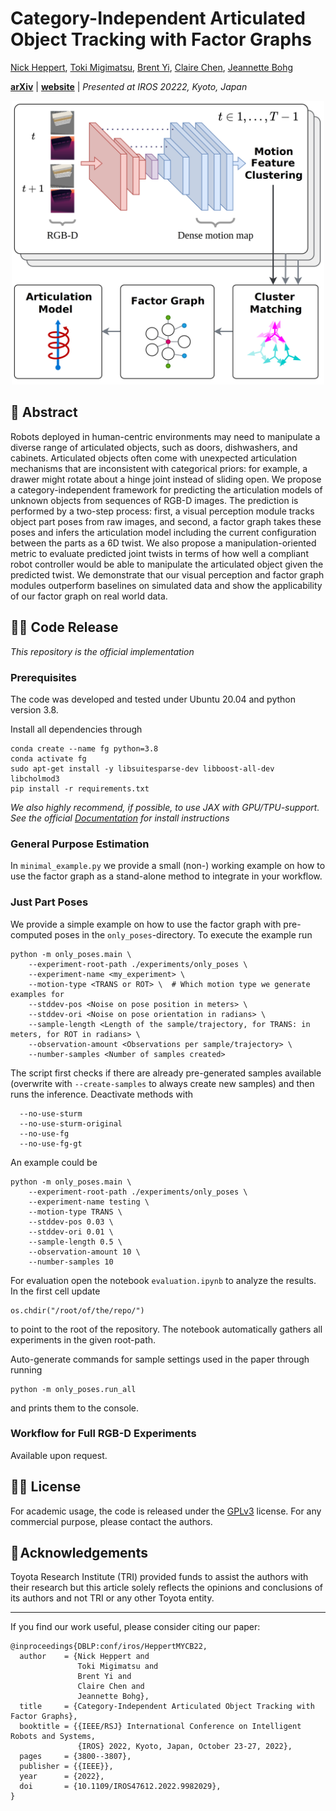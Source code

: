 # Category-Independent Articulated Object Tracking with Factor Graphs
[Nick Heppert](https://rl.uni-freiburg.de/people/heppert), [Toki Migimatsu](https://cs.stanford.edu/~takatoki/), [Brent Yi](https://brentyi.com/), [Claire Chen](https://msl.stanford.edu/people/clairechen), [Jeannette Bohg](https://web.stanford.edu/~bohg/)

[**arXiv**](https://arxiv.org/abs/2205.03721) | [**website**](https://tinyurl.com/ycyva37v) |
*Presented at IROS 20222, Kyoto, Japan*

<p align="center">
  <img src="assets/overview.png" alt="Overview" width="500" />
</p>

## 📔 Abstract
Robots deployed in human-centric environments may need to manipulate a diverse range of articulated objects, such as doors, dishwashers, and cabinets. Articulated objects often come with unexpected articulation mechanisms that are inconsistent with categorical priors: for example, a drawer might rotate about a hinge joint instead of sliding open. We propose a category-independent framework for predicting the articulation models of unknown objects from sequences of RGB-D images. The prediction is performed by a two-step process: first, a visual perception module tracks object part poses from raw images, and second, a factor graph takes these poses and infers the articulation model including the current configuration between the parts as a 6D twist. We also propose a manipulation-oriented metric to evaluate predicted joint twists in terms of how well a compliant robot controller would be able to manipulate the articulated object given the predicted twist. We demonstrate that our visual perception and factor graph modules outperform baselines on simulated data and show the applicability of our factor graph on real world data.

## 👨‍💻 Code Release
*This repository is the official implementation*

### Prerequisites
The code was developed and tested under Ubuntu 20.04 and python version 3.8.

Install all dependencies through

```
conda create --name fg python=3.8
conda activate fg
sudo apt-get install -y libsuitesparse-dev libboost-all-dev libcholmod3
pip install -r requirements.txt
```

*We also highly recommend, if possible, to use JAX with GPU/TPU-support. See the official [Documentation](https://github.com/google/jax#pip-installation-gpu-cuda) for install instructions*

### General Purpose Estimation
In `minimal_example.py` we provide a small (non-) working example on how to use the factor graph as a stand-alone method to integrate in your workflow.

### Just Part Poses
We provide a simple example on how to use the factor graph with pre-computed poses in the `only_poses`-directory. To execute the example run
```
python -m only_poses.main \
    --experiment-root-path ./experiments/only_poses \ 
    --experiment-name <my_experiment> \ 
    --motion-type <TRANS or ROT> \  # Which motion type we generate examples for
    --stddev-pos <Noise on pose position in meters> \
    --stddev-ori <Noise on pose orientation in radians> \ 
    --sample-length <Length of the sample/trajectory, for TRANS: in meters, for ROT in radians> \ 
    --observation-amount <Observations per sample/trajectory> \ 
    --number-samples <Number of samples created>
```

The script first checks if there are already pre-generated samples available (overwrite with `--create-samples` to always create new samples) and then runs the inference. Deactivate methods with
```
  --no-use-sturm
  --no-use-sturm-original
  --no-use-fg
  --no-use-fg-gt
```

An example could be
```
python -m only_poses.main \
    --experiment-root-path ./experiments/only_poses \
    --experiment-name testing \
    --motion-type TRANS \
    --stddev-pos 0.03 \
    --stddev-ori 0.01 \
    --sample-length 0.5 \
    --observation-amount 10 \
    --number-samples 10
```

For evaluation open the notebook `evaluation.ipynb` to analyze the results. In the first cell update
```
os.chdir("/root/of/the/repo/") 
```
to point to the root of the repository. The notebook automatically gathers all experiments in the given root-path.

Auto-generate commands for sample settings used in the paper through running
```
python -m only_poses.run_all
```
and prints them to the console.

### Workflow for Full RGB-D Experiments
Available upon request.

## 👩‍⚖️ License
For academic usage, the code is released under the [GPLv3](https://www.gnu.org/licenses/gpl-3.0.en.html) license.
For any commercial purpose, please contact the authors.

## 🤝 Acknowledgements
Toyota Research Institute (TRI) provided funds to assist the authors with their research but this article solely reflects the opinions and conclusions of its authors and not TRI or any other Toyota entity.

---

If you find our work useful, please consider citing our paper:
```
@inproceedings{DBLP:conf/iros/HeppertMYCB22,
  author    = {Nick Heppert and
               Toki Migimatsu and
               Brent Yi and
               Claire Chen and
               Jeannette Bohg},
  title     = {Category-Independent Articulated Object Tracking with Factor Graphs},
  booktitle = {{IEEE/RSJ} International Conference on Intelligent Robots and Systems,
               {IROS} 2022, Kyoto, Japan, October 23-27, 2022},
  pages     = {3800--3807},
  publisher = {{IEEE}},
  year      = {2022},
  doi       = {10.1109/IROS47612.2022.9982029},
}
```
